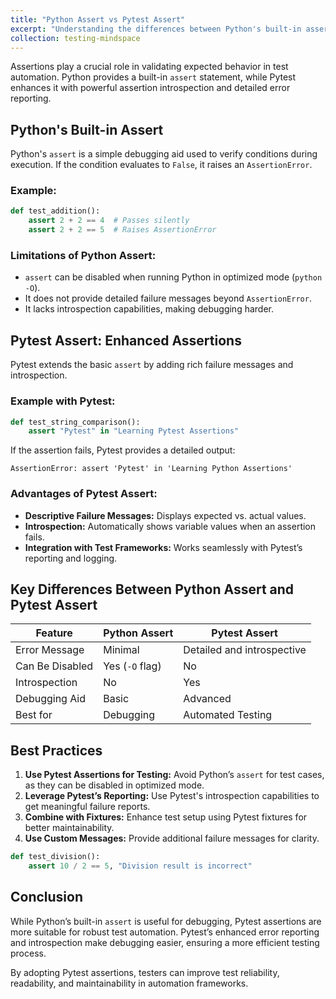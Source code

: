 ```yaml
---
title: "Python Assert vs Pytest Assert"
excerpt: "Understanding the differences between Python's built-in assert statement and Pytest's enhanced assertion capabilities."
collection: testing-mindspace
---
```


Assertions play a crucial role in validating expected behavior in test automation. Python provides a built-in `assert` statement, while Pytest enhances it with powerful assertion introspection and detailed error reporting.

## Python's Built-in Assert

Python's `assert` is a simple debugging aid used to verify conditions during execution. If the condition evaluates to `False`, it raises an `AssertionError`.

### Example:

```python
def test_addition():
    assert 2 + 2 == 4  # Passes silently
    assert 2 + 2 == 5  # Raises AssertionError
```

### Limitations of Python Assert:
- `assert` can be disabled when running Python in optimized mode (`python -O`).
- It does not provide detailed failure messages beyond `AssertionError`.
- It lacks introspection capabilities, making debugging harder.

## Pytest Assert: Enhanced Assertions

Pytest extends the basic `assert` by adding rich failure messages and introspection.

### Example with Pytest:

```python
def test_string_comparison():
    assert "Pytest" in "Learning Pytest Assertions"
```

If the assertion fails, Pytest provides a detailed output:

```
AssertionError: assert 'Pytest' in 'Learning Python Assertions'
```

### Advantages of Pytest Assert:
- **Descriptive Failure Messages:** Displays expected vs. actual values.
- **Introspection:** Automatically shows variable values when an assertion fails.
- **Integration with Test Frameworks:** Works seamlessly with Pytest’s reporting and logging.

## Key Differences Between Python Assert and Pytest Assert

| Feature          | Python Assert | Pytest Assert |
|-----------------|--------------|--------------|
| Error Message   | Minimal       | Detailed and introspective |
| Can Be Disabled | Yes (`-O` flag) | No |
| Introspection   | No | Yes |
| Debugging Aid   | Basic | Advanced |
| Best for        | Debugging | Automated Testing |

## Best Practices

1. **Use Pytest Assertions for Testing:** Avoid Python’s `assert` for test cases, as they can be disabled in optimized mode.
2. **Leverage Pytest’s Reporting:** Use Pytest's introspection capabilities to get meaningful failure reports.
3. **Combine with Fixtures:** Enhance test setup using Pytest fixtures for better maintainability.
4. **Use Custom Messages:** Provide additional failure messages for clarity.

```python
def test_division():
    assert 10 / 2 == 5, "Division result is incorrect"
```

## Conclusion

While Python’s built-in `assert` is useful for debugging, Pytest assertions are more suitable for robust test automation. Pytest’s enhanced error reporting and introspection make debugging easier, ensuring a more efficient testing process.

By adopting Pytest assertions, testers can improve test reliability, readability, and maintainability in automation frameworks.
